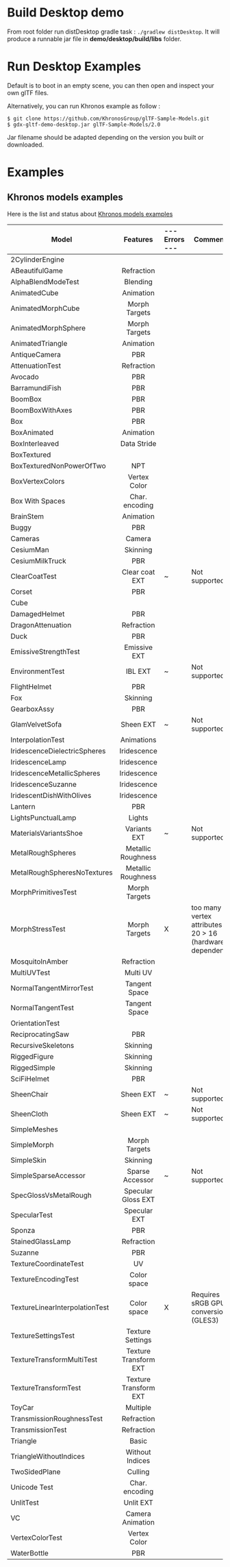 # Build Desktop demo

From root folder run distDesktop gradle task : `./gradlew distDesktop`.
It will produce a runnable jar file in **demo/desktop/build/libs** folder.

# Run Desktop Examples

Default is to boot in an empty scene, you can then open and inspect your own glTF files.

Alternatively, you can run Khronos example as follow :

	$ git clone https://github.com/KhronosGroup/glTF-Sample-Models.git
	$ gdx-gltf-demo-desktop.jar glTF-Sample-Models/2.0

Jar filename should be adapted depending on the version you built or downloaded.

# Examples

## Khronos models examples

Here is the list and status about [Khronos models examples](https://github.com/KhronosGroup/glTF-Sample-Models)

| **Model**                 | **Features** |--- **Errors** ---| **Comment** |
|---------------------------|:------------:|:-----------------|-------------|
| 2CylinderEngine			| 
| ABeautifulGame			| Refraction
| AlphaBlendModeTest		| Blending
| AnimatedCube				| Animation
| AnimatedMorphCube			| Morph Targets
| AnimatedMorphSphere		| Morph Targets
| AnimatedTriangle			| Animation
| AntiqueCamera				| PBR
| AttenuationTest			| Refraction
| Avocado					| PBR
| BarramundiFish			| PBR
| BoomBox					| PBR
| BoomBoxWithAxes			| PBR
| Box						| PBR
| BoxAnimated				| Animation
| BoxInterleaved			| Data Stride
| BoxTextured				|
| BoxTexturedNonPowerOfTwo	| NPT
| BoxVertexColors			| Vertex Color
| Box With Spaces			| Char. encoding
| BrainStem					| Animation
| Buggy						| PBR
| Cameras					| Camera
| CesiumMan					| Skinning
| CesiumMilkTruck			| PBR
| ClearCoatTest				| Clear coat EXT		| ~ | Not supported
| Corset					| PBR
| Cube						|
| DamagedHelmet				| PBR
| DragonAttenuation			| Refraction
| Duck						| PBR
| EmissiveStrengthTest		| Emissive EXT
| EnvironmentTest			| IBL EXT				| ~ | Not supported
| FlightHelmet				| PBR
| Fox						| Skinning
| GearboxAssy				| PBR
| GlamVelvetSofa			| Sheen	EXT				| ~ | Not supported
| InterpolationTest			| Animations
| IridescenceDielectricSpheres  | Iridescence
| IridescenceLamp				| Iridescence
| IridescenceMetallicSpheres	| Iridescence
| IridescenceSuzanne			| Iridescence
| IridescentDishWithOlives		| Iridescence
| Lantern					| PBR
| LightsPunctualLamp		| Lights
| MaterialsVariantsShoe		| Variants EXT			| ~ | Not supported
| MetalRoughSpheres			| Metallic Roughness
| MetalRoughSpheresNoTextures	| Metallic Roughness
| MorphPrimitivesTest		| Morph Targets
| MorphStressTest			| Morph Targets			| X | too many vertex attributes : 20 > 16 (hardware dependent)
| MosquitoInAmber			| Refraction
| MultiUVTest				| Multi UV
| NormalTangentMirrorTest	| Tangent Space
| NormalTangentTest			| Tangent Space
| OrientationTest			|
| ReciprocatingSaw			| PBR
| RecursiveSkeletons		| Skinning
| RiggedFigure				| Skinning
| RiggedSimple				| Skinning
| SciFiHelmet				| PBR
| SheenChair				| Sheen	EXT				| ~ | Not supported
| SheenCloth				| Sheen	EXT				| ~ | Not supported
| SimpleMeshes				|
| SimpleMorph				| Morph Targets
| SimpleSkin				| Skinning
| SimpleSparseAccessor		| Sparse Accessor		| ~ | Not supported
| SpecGlossVsMetalRough		| Specular Gloss EXT
| SpecularTest				| Specular EXT
| Sponza					| PBR
| StainedGlassLamp			| Refraction
| Suzanne					| PBR
| TextureCoordinateTest		| UV
| TextureEncodingTest		| Color space
| TextureLinearInterpolationTest	| Color space 	| X | Requires sRGB GPU conversion (GLES3)
| TextureSettingsTest		| Texture Settings
| TextureTransformMultiTest	| Texture Transform EXT
| TextureTransformTest		| Texture Transform EXT
| ToyCar					| Multiple
| TransmissionRoughnessTest | Refraction
| TransmissionTest			| Refraction
| Triangle					| Basic
| TriangleWithoutIndices	| Without Indices
| TwoSidedPlane				| Culling
| Unicode Test				| Char. encoding
| UnlitTest					| Unlit EXT
| VC						| Camera Animation
| VertexColorTest			| Vertex Color
| WaterBottle				| PBR

